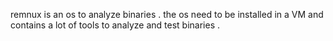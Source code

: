 remnux is an os to analyze binaries .
the os need to be installed in a VM and contains a lot of tools to analyze and test binaries .
